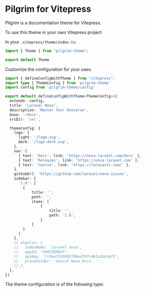 # Pilgrim for Vitepress

Pilgrim is a documentation theme for Vitepress.


To use this theme in your own Vitepress project

In your `.vitepress/theme/index.ts`:

```ts
import { Theme } from "pilgrim-theme";

export default Theme
```

Customize the configuration for your uses:

```ts
import { defineConfigWithTheme } from "vitepress";
import type { ThemeConfig } from 'pilgrim-theme'
import config from 'pilgrim-theme/config'

export default defineConfigWithTheme<ThemeConfig>({
  extends: config,
  title: 'Laravel Nova',
  description: 'Master Your Universe',
  base: '/docs',
  srcDir: 'src',

  themeConfig: {
    logo: {
      light: '/logo.svg',
      dark: '/logo-dark.svg',
    },
    nav: [
      { text: 'Docs', link: 'https://nova.laravel.com/docs' },
      { text: 'Releases', link: 'https://nova.laravel.com' },
      { text: 'Course', link: 'https://laracasts.com/' },
    ],
    githubUrl: 'https://github.com/laravel/nova-issues',
    sidebar: {
      '1.0': [
        {
            title: '',
            path: '',
            items: [
                {
                    title: '',
                    path: '1.0',
                }
            ]
        }
      ]
    },
    // algolia: {
    //   indexName: 'laravel_nova',
    //   appId: 'FGRCZANQVY',
    //   apiKey: '7c0aaf326992f08ed7bfc461a1b61ef3',
    //   placeholder: 'Search Nova Docs...',
    // },
  },
})
```

The theme configuration is of the following type:

```ts


```